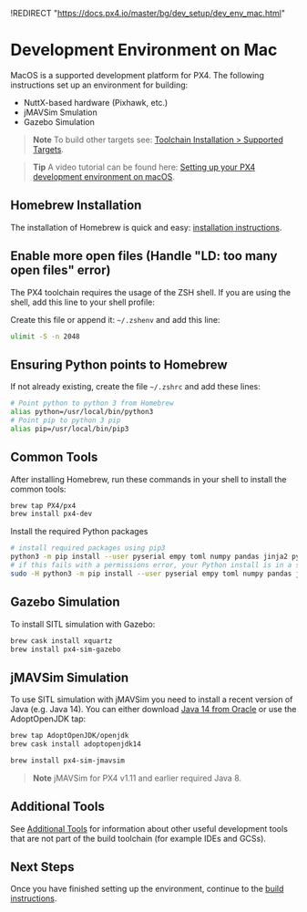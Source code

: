 !REDIRECT "https://docs.px4.io/master/bg/dev_setup/dev_env_mac.html"

# Development Environment on Mac

MacOS is a supported development platform for PX4. The following instructions set up an environment for building:

* NuttX-based hardware (Pixhawk, etc.)
* jMAVSim Smulation
* Gazebo Simulation

> **Note** To build other targets see: [Toolchain Installation > Supported Targets](../setup/dev_env.md#supported-targets).

<span></span>

> **Tip** A video tutorial can be found here: [Setting up your PX4 development environment on macOS](https://youtu.be/tMbMGiMs1cQ).

## Homebrew Installation

The installation of Homebrew is quick and easy: [installation instructions](https://brew.sh).

## Enable more open files (Handle "LD: too many open files" error)

The PX4 toolchain requires the usage of the ZSH shell. If you are using the shell, add this line to your shell profile:

Create this file or append it: `~/.zshenv` and add this line:

```sh
ulimit -S -n 2048
```

## Ensuring Python points to Homebrew

If not already existing, create the file `~/.zshrc` and add these lines:

```sh
# Point python to python 3 from Homebrew
alias python=/usr/local/bin/python3
# Point pip to python 3 pip
alias pip=/usr/local/bin/pip3
```

## Common Tools

After installing Homebrew, run these commands in your shell to install the common tools:

```sh
brew tap PX4/px4
brew install px4-dev
```

Install the required Python packages

```sh
# install required packages using pip3
python3 -m pip install --user pyserial empy toml numpy pandas jinja2 pyyaml pyros-genmsg packaging
# if this fails with a permissions error, your Python install is in a system path - use this command instead:
sudo -H python3 -m pip install --user pyserial empy toml numpy pandas jinja2 pyyaml pyros-genmsg packaging
```

## Gazebo Simulation

To install SITL simulation with Gazebo:

```sh
brew cask install xquartz
brew install px4-sim-gazebo
```

## jMAVSim Simulation

To use SITL simulation with jMAVSim you need to install a recent version of Java (e.g. Java 14). You can either download [Java 14 from Oracle](https://www.oracle.com/java/technologies/javase-jdk14-downloads.html) or use the AdoptOpenJDK tap:

```sh
brew tap AdoptOpenJDK/openjdk
brew cask install adoptopenjdk14
```

```sh
brew install px4-sim-jmavsim
```

> **Note** jMAVSim for PX4 v1.11 and earlier required Java 8.

## Additional Tools

See [Additional Tools](../setup/generic_dev_tools.md) for information about other useful development tools that are not part of the build toolchain (for example IDEs and GCSs).

## Next Steps

Once you have finished setting up the environment, continue to the [build instructions](../setup/building_px4.md).